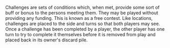Challenges are sets of conditions which, when met, provide some sort of buff or bonus to the persons meeting them. They may be played without providing any funding. This is known as a free contest. Like locations, challenges are placed to the side and turns so that both players may see. Once a challenge has been completed by a player, the other player has one turn to try to complete it themselves before it is removed from play and placed back in its owner's discard pile.